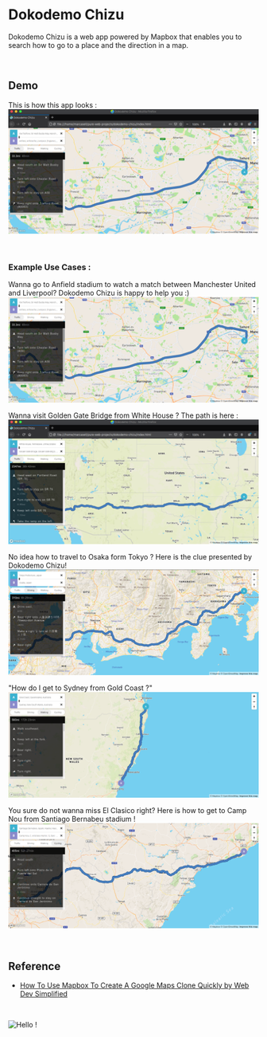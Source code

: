 # Dokodemo Chizu

Dokodemo Chizu is a web app powered by Mapbox that enables you to search how to go to a place and the direction in a map.

<br />

## Demo

This is how this app looks : <br />
<img src="https://raw.githubusercontent.com/kevinadhiguna/dokodemo-chizu/master/demo/0.full.png" />

<br />

### Example Use Cases :

Wanna go to Anfield stadium to watch a match between Manchester United and Liverpool? Dokodemo Chizu is happy to help you :) <br />
<img src="https://raw.githubusercontent.com/kevinadhiguna/dokodemo-chizu/master/demo/1.oldTrafford-anfield.png" /> <br />

Wanna visit Golden Gate Bridge from White House ? The path is here : <br />
<img src="https://raw.githubusercontent.com/kevinadhiguna/dokodemo-chizu/master/demo/2.whiteHouse-ggb.png" /> <br />

No idea how to travel to Osaka form Tokyo ? Here is the clue presented by Dokodemo Chizu! <br />
<img src="https://raw.githubusercontent.com/kevinadhiguna/dokodemo-chizu/master/demo/3.tokyo-osaka.png" /> <br />

"How do I get to Sydney from Gold Coast ?" <br />
<img src="https://raw.githubusercontent.com/kevinadhiguna/dokodemo-chizu/master/demo/4.goldCoast-sydney.png" /> <br />

You sure do not wanna miss El Clasico right? Here is how to get to Camp Nou from Santiago Bernabeu stadium ! <br />
<img src="https://raw.githubusercontent.com/kevinadhiguna/dokodemo-chizu/master/demo/5.elClasico.png" /> <br />

<br />

## Reference

- [How To Use Mapbox To Create A Google Maps Clone Quickly by Web Dev Simplified](https://youtu.be/OySigNMXOZU)

<br />

![Hello !](https://api.visitorbadge.io/api/VisitorHit?user=kevinadhiguna&repo=dokodemo-chizu&label=thanks%20for%20dropping%20in%20!&labelColor=%23000000&countColor=%23FFFFFF)

